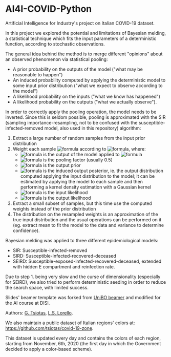 # AI4I-COVID-Python
 Artificial Intelligence for Industry's project on Italian COVID-19 dataset.

In this project we explored the potential and limitations of Bayesian melding, a statistical technique which fits the input parameters of a deterministic function, according to stochastic observations.

The general idea behind the method is to merge different "opinions" about an observed phenomenon via statistical pooling:
- A prior probability on the outputs of the model ("what may be reasonable to happen")
- An induced probability computed by applying the deterministic model to some input prior distribution ("what we expect to observe according to the model")
- A likelihood probability on the inputs ("what we know has happened")
- A likelihood probability on the outputs ("what we actually observe").

In order to correctly apply the pooling operation,  the model needs to be inverted. Since this is seldom possible, pooling is approximated with the SIR (sampling importance-resampling, not to be confused with the susceptible-infected-removed model, also used in this repository) algorithm:
1. Extract a large number of random samples from the input prior distribution
2. Weight each sample ![formula](https://render.githubusercontent.com/render/math?math=\Theta_i) according to ![formula](https://render.githubusercontent.com/render/math?math=w_i%20=%20(\frac{q_2(M(\Theta_i))}{q_1^*(M(\Theta_i))})^{1-\alpha}%20L_1(\Theta_i)%20L_2(M(\Theta_i))), where:
   - ![formula](https://render.githubusercontent.com/render/math?math=M(\Theta_i)) is the output of the model applied to ![formula](https://render.githubusercontent.com/render/math?math=\Theta_i)
   - ![formula](https://render.githubusercontent.com/render/math?math=\alpha) is the pooling factor (usually 0.5)
   - ![formula](https://render.githubusercontent.com/render/math?math=q_2(M(\Theta_i))) is the output prior
   - ![formula](https://render.githubusercontent.com/render/math?math=q_1^*(M(\Theta_i))) is the induced output posterior, ie. the output distribution computed applying the input distribution to the model; it can be estimated by applying the model to each sample and then performing a kernel density estimation with a Gaussian kernel
   - ![formula](https://render.githubusercontent.com/render/math?math=L_1(\Theta_i)) is the input likelihood
   - ![formula](https://render.githubusercontent.com/render/math?math=L_2(M(\Theta_i))) is the output likelihood
3. Extract a small subset of samples, but this time use the computed weights instead of the prior distribution
4. The distribution on the resampled weights is an approximation of the true input distribution and the usual operations can be performed on it (eg. extract mean to fit the model to the data and variance to determine confidence).

Bayesian melding was applied to three different epidemiological models:
- SIR: Susceptible-infected-removed
- SIRD: Susceptible-infected-recovered-deceased
- SEIRD: Susceptible-exposed-infected-recovered-deceased, extended with hidden E compartment and reinfection rate.

Due to step 1. being very slow and the curse of dimensionality (especially for SEIRD), we also tried to perform deterministic seeding in order to reduce the search space, with limited success.

Slides' beamer template was forked from [UniBO beamer](https://github.com/UniboDIFABiophysics/UniBO_beamer) and modified for the AI course at DISI.

Authors: [G. Tsiotas](https://tsiotas.com), [L.S. Lorello](https://github.com/HashakGik).

We also maintain a public dataset of Italian regions' colors at: <https://github.com/tsiotas/covid-19-zone>.

This dataset is updated every day and contains the colors of each region, starting from November, 6th, 2020 (the first day in which the Government decided to apply a color-based scheme).
